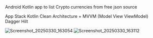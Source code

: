 Android Kotlin app to list Crypto currencies from free json source

App Stack
Kotlin
Clean Architecture + MVVM (Model View ViewModel)
Dagger Hilt

![Screenshot_20250330_163054](https://github.com/user-attachments/assets/0dc6b304-5576-4884-882f-069be6470c77)
![Screenshot_20250330_163112](https://github.com/user-attachments/assets/0e269941-2900-4855-bb07-bd379226ed15)
